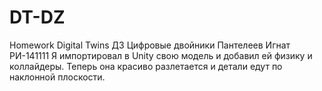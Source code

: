 # DT-DZ
Homework Digital Twins
ДЗ Цифровые двойники Пантелеев Игнат РИ-141111
Я импортировал в Unity свою модель и добавил ей физику и коллайдеры. Теперь она красиво разлетается и детали едут по наклонной плоскости.

